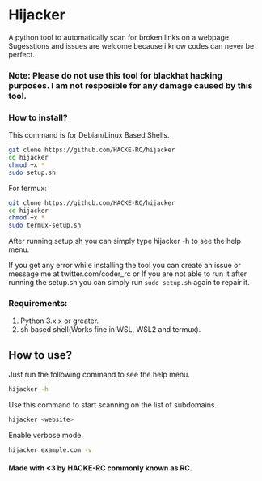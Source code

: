 # Hijacker
A python tool to automatically scan for broken links on a webpage.
Sugesstions and issues are welcome because i know codes can never be perfect.

### Note: Please do not use this tool for blackhat hacking purposes. I am not resposible for any damage caused by this tool.


### How to install?
This command is for Debian/Linux Based Shells.
```bash
git clone https://github.com/HACKE-RC/hijacker
cd hijacker
chmod +x *
sudo setup.sh
```
For termux:
```bash
git clone https://github.com/HACKE-RC/hijacker
cd hijacker
chmod +x *
sudo termux-setup.sh
```

After running setup.sh you can simply type hijacker -h to see the help menu.

If you get any error while installing the tool you can create an issue or message me at twitter.com/coder_rc or If you are not able to run it after running the setup.sh you can simply run ```sudo setup.sh``` again to repair it.


### Requirements:
1. Python 3.x.x or greater.
2. sh based shell(Works fine in WSL, WSL2 and termux).

## How to use?
Just run the following command to see the help menu.
```bash
hijacker -h
```
Use this command to start scanning on the list of subdomains.
```bash
hijacker <website>
```
Enable verbose mode.
```bash
hijacker example.com -v
```


#### Made with <3 by HACKE-RC commonly known as RC.
